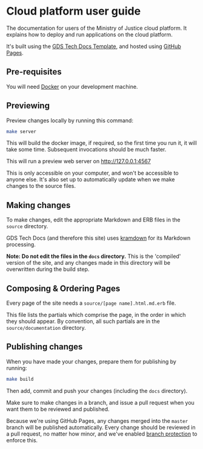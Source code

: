 # Cloud platform user guide

The documentation for users of the Ministry of Justice cloud platform.
It explains how to deploy and run applications on the cloud platform.

It's built using the [GDS Tech Docs Template][tech-docs], and hosted
using [GitHub Pages][gh-pages].

[tech-docs]: https://tdt-documentation.london.cloudapps.digital/
[gh-pages]: https://pages.github.com/

## Pre-requisites

You will need [Docker][] on your development machine.

[Docker]: https://www.docker.com/

## Previewing

Preview changes locally by running this command:

```bash
make server
```

This will build the docker image, if required, so the first time you
run it, it will take some time. Subsequent invocations should be much
faster.

This will run a preview web server on http://127.0.0.1:4567

This is only accessible on your computer, and won't be accessible
to anyone else. It's also set up to automatically update when we
make changes to the source files.

## Making changes

To make changes, edit the appropriate Markdown and ERB files in the
`source` directory.

GDS Tech Docs (and therefore this site) uses [kramdown][] for its
Markdown processing.

[kramdown]: https://kramdown.gettalong.org/syntax.html

**Note: Do not edit the files in the `docs` directory.** This is the
'compiled' version of the site, and any changes made in this
directory will be overwritten during the build step.

## Composing & Ordering Pages

Every page of the site needs a `source/[page name].html.md.erb`
file.

This file lists the partials which comprise the page, in the
order in which they should appear. By convention, all such
partials are in the `source/documentation` directory.

## Publishing changes

When you have made your changes, prepare them for publishing by
running:

```bash
make build
```

Then add, commit and push your changes (including the `docs`
directory).

Make sure to make changes in a branch, and issue a pull request
when you want them to be reviewed and published.

Because we're using GitHub Pages, any changes merged into the `master`
branch will be published automatically. Every change should be reviewed
in a pull request, no matter how minor, and we've enabled [branch
protection][] to enforce this.

[branch protection]: https://help.github.com/articles/about-protected-branches/

